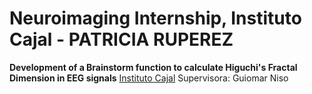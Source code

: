 # Neuroimaging Internship, Instituto Cajal - PATRICIA RUPEREZ 
**Development of a Brainstorm function to calculate Higuchi's Fractal Dimension in EEG signals**
[Instituto Cajal](https://cajal.csic.es/)
Supervisora: Guiomar Niso
